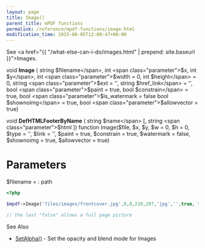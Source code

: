 ```yaml
---
layout: page
title: Image()
parent_title: mPDF functions
permalink: /reference/mpdf-functions/image.html
modification_time: 2015-08-05T12:00:47+00:00
---
```


See <a href="{{ "/what-else-can-i-do/images.html" | prepend: site.baseurl }}">Images</a>.

void **Image** (
string <span class="parameter">$filename</span>, 
int <span class="parameter">$x</span>, 
int <span class="parameter">$y</span>, 
int <span class="parameter">$width</span> = 0, 
int <span class="parameter">$height</span> = 0, 
string <span class="parameter">$ext</span> = '', 
string <span class="parameter">$href_link</span> = '', 
bool <span class="parameter">$paint</span> = true, 
bool <span class="parameter">$constrain</span> = true, 
bool <span class="parameter">$is_watermark</span> = false
bool <span class="parameter">$shownoimg</span> = true, 
bool <span class="parameter">$allowvector</span> = true)

void **DefHTMLFooterByName** ( string <span class="parameter">$name</span>
[, string <span class="parameter">$html</span>
])
function Image($file, $x, $y, $w = 0, $h = 0, $type = '', $link = '', 
$paint = true, $constrain = true, $watermark = false, 
$shownoimg = true, $allowvector = true)

# Parameters

<span class="parameter">$filename</span> = 
: path



```php
<?php

$mpdf->Image('files/images/frontcover.jpg',0,0,210,297,'jpg','',true, false);

// the last "false" allows a full page picture

```

See Also

<ul>
<li class="manual_boxlist"><a href="{{ "/reference/mpdf-functions/setalpha.html" | prepend: site.baseurl }}">SetAlpha()</a> - Set the opacity and blend mode for Images</li>
</ul>

